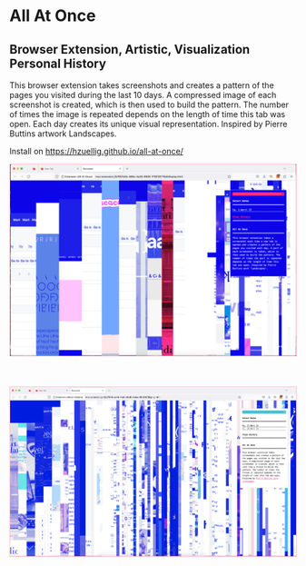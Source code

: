 # All At Once
## Browser Extension, Artistic, Visualization Personal History

This browser extension takes screenshots and creates a pattern of the pages you visited during the last 10 days. A compressed image of each screenshot is created, which is then used to build the pattern. The number of times the image is repeated depends on the length of time this tab was open. Each day creates its unique visual representation. Inspired by Pierre Buttins artwork Landscapes.

Install on https://hzuellig.github.io/all-at-once/

<img src="img2.png" width="600" style="margin-bottom:50px; border:1px solid pink"/><br/>
<img src="img4.png" width="600" style="margin-bottom:50px; border:1px solid pink"/>
